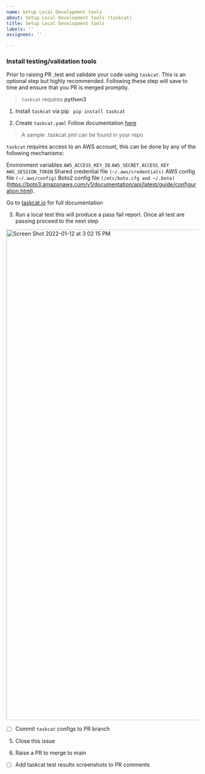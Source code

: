 ```yaml
---
name: Setup Local Development tools
about: Setup Local Development tools (taskcat)
title: Setup Local Development tools
labels: ''
assignees: ''

---
```


### Install testing/validation tools
Prior to raising PR ,test and validate your code using `taskcat`. This is an optional step but highly recommended. Following these step will save to time and ensure that you PR is merged promptly. 

> `taskcat` requires **python3** 

1. Install `taskcat` via pip
` pip install taskcat`

2. Create `taskcat.yaml` Follow documentation [here](https://aws-ia.github.io/taskcat/docs/usage/GENERAL_USAGE.html#config-files) 
> A sample .taskcat.yml can be found in your repo

`taskcat` requires access to an AWS account, this can be done by any of the following mechanisms:

Environment variables `AWS_ACCESS_KEY_ID` `AWS_SECRET_ACCESS_KEY` `AWS_SESSION_TOKEN`
Shared credential file `(~/.aws/credentials)`
AWS config file `(~/.aws/config)`
Boto2 config file `(/etc/boto.cfg and ~/.boto)`
(https://boto3.amazonaws.com/v1/documentation/api/latest/guide/configuration.html).

Go to [taskcat.io](https://taskcat.io/) for full documentation 

3. Run a local test this will produce a pass fail report. Once all test are passing proceed to the next step
<img width="1286" alt="Screen Shot 2022-01-12 at 3 02 15 PM" src="https://user-images.githubusercontent.com/5912128/149236817-fa8ddb51-35aa-42ba-932c-741b2b40a656.png">

- [ ] Commit `taskcat` configs to PR branch

5. Close this issue 

6.  Raise a PR to merge to main
- [ ] Add taskcat test results screenshots to PR comments
